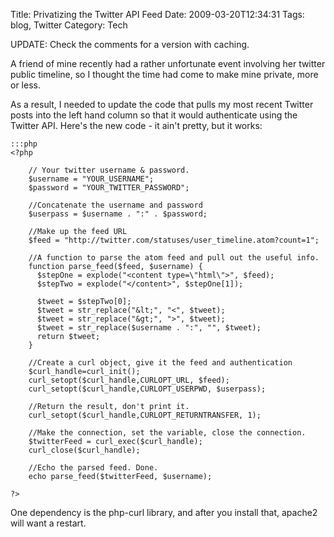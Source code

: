 Title: Privatizing the Twitter API Feed
Date: 2009-03-20T12:34:31
Tags: blog, Twitter
Category: Tech

UPDATE: Check the comments for a version with caching.

A friend of mine recently had a rather unfortunate event involving her twitter 
public timeline, so I thought the time had come to make mine private, more or 
less.

As a result, I needed to update the code that pulls my most recent Twitter 
posts into the left hand column so that it would authenticate using the 
Twitter API. Here's the new code - it ain't pretty, but it works:

    :::php
    <?php
    
        // Your twitter username & password.
        $username = "YOUR_USERNAME";
        $password = "YOUR_TWITTER_PASSWORD";
        
        //Concatenate the username and password
        $userpass = $username . ":" . $password;
        
        //Make up the feed URL
        $feed = "http://twitter.com/statuses/user_timeline.atom?count=1";
        
        //A function to parse the atom feed and pull out the useful info.
        function parse_feed($feed, $username) {
          $stepOne = explode("<content type=\"html\">", $feed);
          $stepTwo = explode("</content>", $stepOne[1]);
        
          $tweet = $stepTwo[0];
          $tweet = str_replace("&lt;", "<", $tweet);
          $tweet = str_replace("&gt;", ">", $tweet);
          $tweet = str_replace($username . ":", "", $tweet); 
          return $tweet;
        }
        
        //Create a curl object, give it the feed and authentication
        $curl_handle=curl_init();
        curl_setopt($curl_handle,CURLOPT_URL, $feed);
        curl_setopt($curl_handle,CURLOPT_USERPWD, $userpass);
        
        //Return the result, don't print it.
        curl_setopt($curl_handle,CURLOPT_RETURNTRANSFER, 1); 
        
        //Make the connection, set the variable, close the connection.
        $twitterFeed = curl_exec($curl_handle);
        curl_close($curl_handle);
        
        //Echo the parsed feed. Done.
        echo parse_feed($twitterFeed, $username);
    
    ?>

One dependency is the php-curl library, and after you install that, apache2 
will want a restart. 
